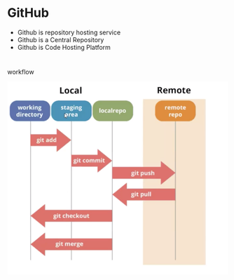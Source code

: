 
# GitHub 

* Github is repository hosting service 
* Github is a Central Repository
* Github is Code Hosting Platform


# 

workflow

![Alt](images/git3.png)


